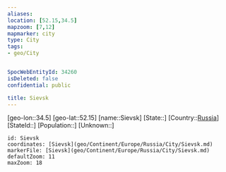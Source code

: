```yaml
---
aliases: 
location: [52.15,34.5]
mapzoom: [7,12] 
mapmarker: city 
type: City
tags:
- geo/City


SpocWebEntityId: 34260
isDeleted: false
confidential: public

title: Sievsk
---
```

[geo-lon::34.5]
[geo-lat::52.15]
[name::Sievsk]
[State::]
[Country::[Russia](geo/Continent/Europe/Russia.md)]
[StateId::]
[Population::]
[Unknown::]


```leaflet
id: Sievsk
coordinates: [Sievsk](geo/Continent/Europe/Russia/City/Sievsk.md)
markerFile: [Sievsk](geo/Continent/Europe/Russia/City/Sievsk.md)
defaultZoom: 11 
maxZoom: 18
```


